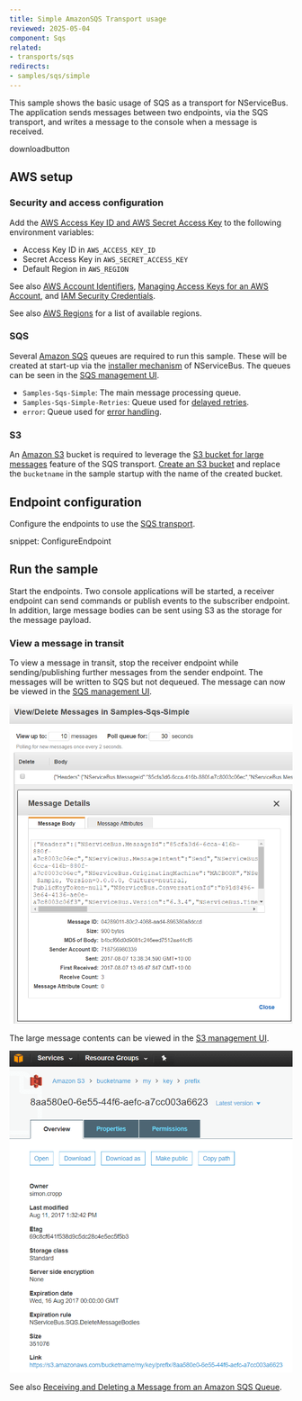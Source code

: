 ```yaml
---
title: Simple AmazonSQS Transport usage
reviewed: 2025-05-04
component: Sqs
related:
- transports/sqs
redirects:
- samples/sqs/simple
---
```


This sample shows the basic usage of SQS as a transport for NServiceBus. The application sends messages between two endpoints, via the SQS transport, and writes a message to the console when a message is received.

downloadbutton

## AWS setup

### Security and access configuration

Add the [AWS Access Key ID and AWS Secret Access Key](https://docs.aws.amazon.com/general/latest/gr/aws-sec-cred-types.html#access-keys-and-secret-access-keys) to the following environment variables:

* Access Key ID in `AWS_ACCESS_KEY_ID`
* Secret Access Key in `AWS_SECRET_ACCESS_KEY`
* Default Region in `AWS_REGION`

See also [AWS Account Identifiers](https://docs.aws.amazon.com/general/latest/gr/acct-identifiers.html), [Managing Access Keys for an AWS Account](https://docs.aws.amazon.com/general/latest/gr/managing-aws-access-keys.html), and [IAM Security Credentials](https://console.aws.amazon.com/iam/home#/security_credential).

See also [AWS Regions](https://docs.aws.amazon.com/general/latest/gr/rande.html) for a list of available regions.

### SQS

Several [Amazon SQS](https://aws.amazon.com/sqs/) queues are required to run this sample. These will be created at start-up via the [installer mechanism](/nservicebus/operations/installers.md) of NServiceBus. The queues can be seen in the [SQS management UI](https://console.aws.amazon.com/sqs/home).

* `Samples-Sqs-Simple`: The main message processing queue.
* `Samples-Sqs-Simple-Retries`: Queue used for [delayed retries](/nservicebus/recoverability/#delayed-retries).
* `error`: Queue used for [error handling](/nservicebus/recoverability/configure-error-handling.md).

### S3

An [Amazon S3](https://console.aws.amazon.com/s3) bucket is required to leverage the [S3 bucket for large messages](/transports/sqs/configuration-options.md#offload-large-messages-to-s3) feature of the SQS transport. [Create an S3 bucket](https://docs.aws.amazon.com/AmazonS3/latest/UG/CreatingaBucket.html) and replace the `bucketname` in the sample startup with the name of the created bucket.

## Endpoint configuration

Configure the endpoints to use the [SQS transport](/transports/sqs/).

snippet: ConfigureEndpoint

## Run the sample

Start the endpoints. Two console applications will be started, a receiver endpoint can send commands or publish events to the subscriber endpoint. In addition, large message bodies can be sent using S3 as the storage for the message payload.

### View a message in transit

To view a message in transit, stop the receiver endpoint while sending/publishing further messages from the sender endpoint. The messages will be written to SQS but not dequeued. The message can now be viewed in the [SQS management UI](https://console.aws.amazon.com/sqs/home).

![](message.png "width=300")

The large message contents can be viewed in the [S3 management UI](https://console.aws.amazon.com/s3).

![](s3bucket.png "width=300")

See also [Receiving and Deleting a Message from an Amazon SQS Queue](https://docs.aws.amazon.com/AWSSimpleQueueService/latest/SQSDeveloperGuide/sqs-receive-delete-message.html).
